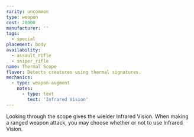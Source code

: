 ```yaml
---
rarity: uncommon
type: weapon
cost: 20000
manufacturer: ''
tags:
  - special
placement: body
availability:
  - assault_rifle
  - sniper_rifle
name: Thermal Scope
flavor: Detects creatures using thermal signatures.
mechanics:
  - type: weapon-augment
    notes:
      - type: text
        text: 'Infrared Vision'
---
```

Looking through the scope gives the wielder Infrared Vision. When making a ranged weapon attack, you may choose whether or not to use Infrared Vision.
